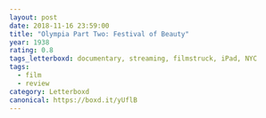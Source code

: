 ```yaml
---
layout: post 
date: 2018-11-16 23:59:00
title: "Olympia Part Two: Festival of Beauty"
year: 1938
rating: 0.8
tags_letterboxd: documentary, streaming, filmstruck, iPad, NYC
tags:
  - film
  - review
category: Letterboxd
canonical: https://boxd.it/yUflB
---
```

